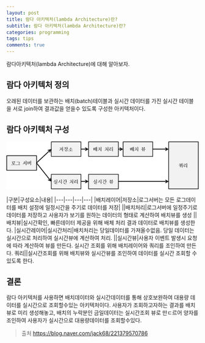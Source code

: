 ```yaml
---
layout: post
title: 람다 아키텍처(lambda Architecture)란?
subtitle: 람다 아키텍처(lambda Architecture)란?
categories: programming
tags: tips
comments: true
---
```


람다아키텍처(lambda Architecture)에 대해 알아보자. 

## 람다 아키텍처 정의
오래된 데이터를 보관하는 배치(batch)테이블과 실시간 데이터를 가진 실시간 테이블을 서로 join하여 결과값을 얻을수 있도록 구성한 아키텍처이다. 

## 람다 아키텍처 구성
![137](https://github.com/berrrrr/berrrrr.github.io/blob/master/_images/137.png?raw=true)

|구분|구성요소|내용|
|---|---|---|---|
|배치레이어|저장소|로그서버는 모든 로그데이터를 배치 설정에 일정시간을 주기로 데이터를 저장|
||배치처리|로그서버에 일정주기로 데이터를 저장하고 사용자가 보기를 원하는 데이터의 형태로 계산하여 배치뷰를 생성
||배치뷰|실시간확인, 빠른데이터 제공을 위해 배체 처리 결과 데이터로 배치뷰를 생성한다.
|실시간레이어|실시간처리|배치처리는 당일데이터를 가져올수없음. 당일 데이터는 실시간으로 처리하여 실시간뷰에 계산하여 처리. 
||실시간뷰|사용자 이벤트 발생시 요청에 따라 계산하여 뷰를 만든다. 실시간 조회를 위해 배치레이어와 쿼리를 조인하여 만든다.
쿼리||실시간조회를 위해 배치뷰와 실시간뷰를 조인하여 데이터를 실시간 조회할 수 있도록 한다.

## 결론
람다 아키텍처를 사용하면 배치데이터와 실시간데이터를 통해 상호보완하여 대용량 데이터를 실시간으로 조회할수있는 아키텍처이다. 사용자가 조회하고자하는 결과를 배치뷰로 미리 생성해놓고, 배치의 누락분인 금일데이터는 실시간조회 뷰로 만ㄷ르어 양자를 조인하여 사용자가 실시간으로 대용량데이터를 조회할수있다. 


> 출처 https://blog.naver.com/jack68/221379570786